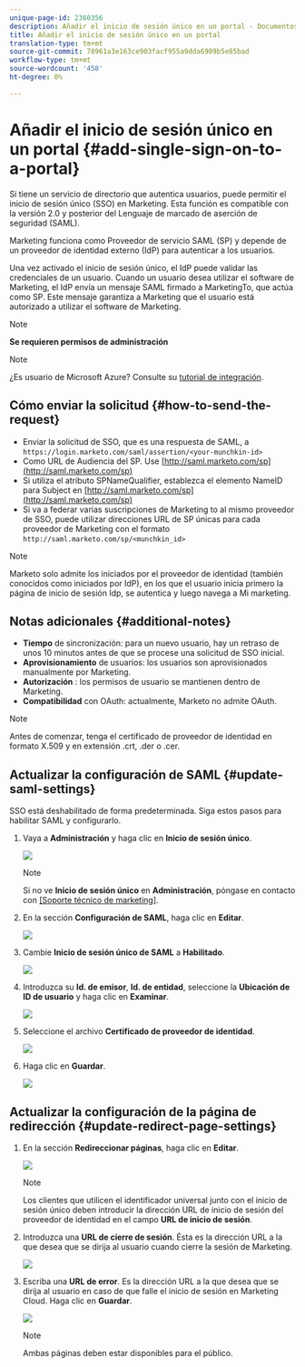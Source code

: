 ```yaml
---
unique-page-id: 2360356
description: Añadir el inicio de sesión único en un portal - Documentos de marketing - Documentación del producto
title: Añadir el inicio de sesión único en un portal
translation-type: tm+mt
source-git-commit: 78961a3e163ce903facf955a9dda6909b5e85bad
workflow-type: tm+mt
source-wordcount: '458'
ht-degree: 0%

---
```



# Añadir el inicio de sesión único en un portal {#add-single-sign-on-to-a-portal}

Si tiene un servicio de directorio que autentica usuarios, puede permitir el inicio de sesión único (SSO) en Marketing. Esta función es compatible con la versión 2.0 y posterior del Lenguaje de marcado de aserción de seguridad (SAML).

Marketing funciona como Proveedor de servicio SAML (SP) y depende de un proveedor de identidad externo (IdP) para autenticar a los usuarios.

Una vez activado el inicio de sesión único, el IdP puede validar las credenciales de un usuario. Cuando un usuario desea utilizar el software de Marketing, el IdP envía un mensaje SAML firmado a MarketingTo, que actúa como SP. Este mensaje garantiza a Marketing que el usuario está autorizado a utilizar el software de Marketing.

>[!NOTE]
>
>**Se requieren permisos de administración**

>[!NOTE]
>
>¿Es usuario de Microsoft Azure? Consulte su [tutorial de integración](https://azure.microsoft.com/en-us/documentation/articles/active-directory-saas-marketo-tutorial/).

## Cómo enviar la solicitud {#how-to-send-the-request}

* Enviar la solicitud de SSO, que es una respuesta de SAML, a `https://login.marketo.com/saml/assertion/<your-munchkin-id>`
* Como URL de Audiencia del SP. Use [http://saml.marketo.com/sp](http://saml.marketo.com/sp)
* Si utiliza el atributo SPNameQualifier, establezca el elemento NameID para Subject en [http://saml.marketo.com/sp](http://saml.marketo.com/sp)
* Si va a federar varias suscripciones de Marketing to al mismo proveedor de SSO, puede utilizar direcciones URL de SP únicas para cada proveedor de Marketing con el formato `http://saml.marketo.com/sp/<munchkin_id>`

>[!NOTE]
>
>Marketo solo admite los iniciados por el proveedor de identidad (también conocidos como iniciados por IdP), en los que el usuario inicia primero la página de inicio de sesión Idp, se autentica y luego navega a Mi marketing.

## Notas adicionales {#additional-notes}

* **Tiempo**  de sincronización: para un nuevo usuario, hay un retraso de unos 10 minutos antes de que se procese una solicitud de SSO inicial.
* **Aprovisionamiento**  de usuarios: los usuarios son aprovisionados manualmente por Marketing.
* **Autorización** : los permisos de usuario se mantienen dentro de Marketing.
* **Compatibilidad**  con OAuth: actualmente, Marketo no admite OAuth.

>[!NOTE]
>
>Antes de comenzar, tenga el certificado de proveedor de identidad en formato X.509 y en extensión .crt, .der o .cer.

## Actualizar la configuración de SAML {#update-saml-settings}

SSO está deshabilitado de forma predeterminada. Siga estos pasos para habilitar SAML y configurarlo.

1. Vaya a **Administración** y haga clic en **Inicio de sesión único**.

   ![](assets/image2014-9-24-14-3a36-3a50.png)

   >[!NOTE]
   >
   >Si no ve **Inicio de sesión único** en **Administración**, póngase en contacto con [[Soporte técnico de marketing]](https://nation.marketo.com/t5/Support/ct-p/Support).

1. En la sección **Configuración de SAML**, haga clic en **Editar**.

   ![](assets/image2014-9-24-14-3a37-3a3.png)

1. Cambie **Inicio de sesión único de SAML** a **Habilitado**.

   ![](assets/image2014-9-24-14-3a37-3a17.png)

1. Introduzca su **Id. de emisor**, **Id. de entidad**, seleccione la **Ubicación de ID de usuario** y haga clic en **Examinar**.

   ![](assets/image2014-9-24-14-3a37-3a32.png)

1. Seleccione el archivo **Certificado de proveedor de identidad**.

   ![](assets/image2014-9-24-14-3a38-3a8.png)

1. Haga clic en **Guardar**.

   ![](assets/image2014-9-24-14-3a38-3a22.png)

## Actualizar la configuración de la página de redirección {#update-redirect-page-settings}

1. En la sección **Redireccionar páginas**, haga clic en **Editar**.

   ![](assets/seven.png)

   >[!NOTE]
   >
   >Los clientes que utilicen el identificador universal junto con el inicio de sesión único deben introducir la dirección URL de inicio de sesión del proveedor de identidad en el campo **URL de inicio de sesión**.

1. Introduzca una **URL de cierre de sesión**. Ésta es la dirección URL a la que desea que se dirija al usuario cuando cierre la sesión de Marketing.

   ![](assets/eight.png)

1. Escriba una **URL de error**. Es la dirección URL a la que desea que se dirija al usuario en caso de que falle el inicio de sesión en Marketing Cloud. Haga clic en **Guardar**.

   ![](assets/nine.png)

   >[!NOTE]
   >
   >Ambas páginas deben estar disponibles para el público.

